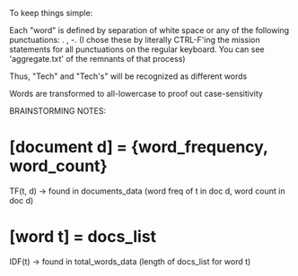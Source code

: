 To keep things simple:

Each "word" is defined by separation of white space or any of the following punctuations: . , -.
(I chose these by literally CTRL-F'ing the mission statements for all punctuations on the regular keyboard. You can see 'aggregate.txt' of the remnants of that process)

Thus, "Tech" and "Tech's" will be recognized as different words

Words are transformed to all-lowercase to proof out case-sensitivity

BRAINSTORMING NOTES:
# [document d] = {word_frequency, word_count}
TF(t, d) -> found in documents_data (word freq of t in doc d, word count in doc d)

# [word t] = docs_list
IDF(t) -> found in total_words_data (length of docs_list for word t)